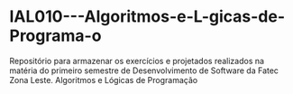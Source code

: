 # IAL010---Algoritmos-e-L-gicas-de-Programa-o
Repositório para armazenar os exercícios e projetados realizados na matéria do primeiro semestre de Desenvolvimento de Software da Fatec Zona Leste.
Algoritmos e Lógicas de Programação
